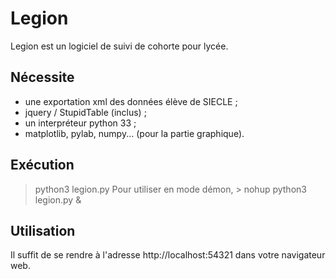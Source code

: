 # Legion

Legion est un logiciel de suivi de cohorte pour lycée.

## Nécessite
* une exportation xml des données élève de SIECLE ;
* jquery / StupidTable (inclus) ;
* un interpréteur python 33 ;
* matplotlib, pylab, numpy... (pour la partie graphique).

## Exécution
> python3 legion.py
Pour utiliser en mode démon, > nohup python3 legion.py &

## Utilisation
Il suffit de se rendre à l'adresse http://localhost:54321 dans votre navigateur web.

